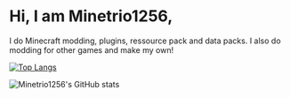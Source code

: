 # Hi, I am Minetrio1256, 
I do Minecraft modding, plugins, ressource pack and data packs.
I also do modding for other games and make my own!




[![Top Langs](https://github-readme-stats.vercel.app/api/top-langs/?username=Minetrio1256)](https://github.com/anuraghazra/github-readme-stats)








![Minetrio1256's GitHub stats](https://github-readme-stats.vercel.app/api?username=Minetrio1256&show_icons=true&theme=synthwave)

